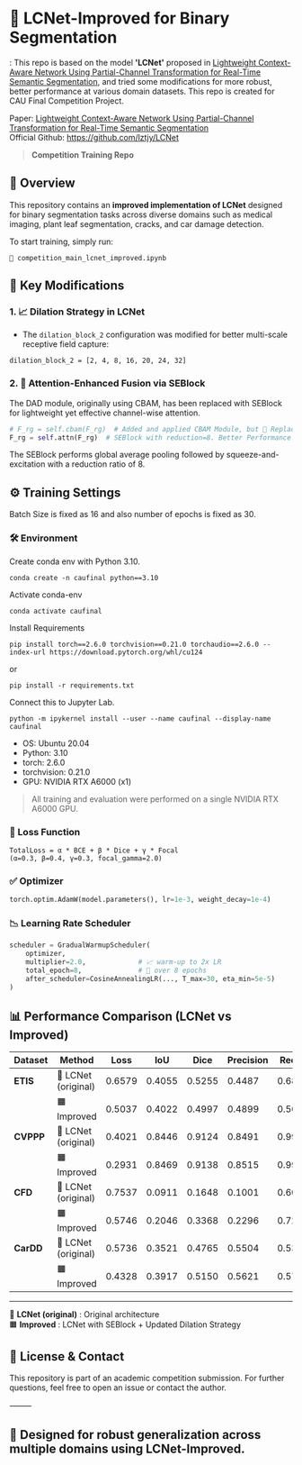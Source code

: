 # 🔬 LCNet-Improved for Binary Segmentation
: This repo is based on the model **'LCNet'** proposed in [Lightweight Context-Aware Network Using Partial-Channel Transformation for Real-Time Semantic Segmentation](https://ieeexplore.ieee.org/document/10411824), and tried some modifications for more robust, better performance at various domain datasets. This repo is created for CAU Final Competition Project. 

Paper: [Lightweight Context-Aware Network Using Partial-Channel Transformation for Real-Time Semantic Segmentation](https://ieeexplore.ieee.org/document/10411824)     
Official Github: https://github.com/lztjy/LCNet     

> **Competition Training Repo**  


## 🚀 Overview

This repository contains an **improved implementation of LCNet** designed for binary segmentation tasks across diverse domains such as medical imaging, plant leaf segmentation, cracks, and car damage detection.

To start training, simply run:

```shell
📁 competition_main_lcnet_improved.ipynb
```
## 🔧 Key Modifications

### 1. 📈 Dilation Strategy in LCNet

- The `dilation_block_2` configuration was modified for better multi-scale receptive field capture:

```shell
dilation_block_2 = [2, 4, 8, 16, 20, 24, 32]
```

### 2. 🧠 Attention-Enhanced Fusion via SEBlock

The DAD module, originally using CBAM, has been replaced with SEBlock for lightweight yet effective channel-wise attention.

```python
# F_rg = self.cbam(F_rg)  # Added and applied CBAM Module, but 🔄 Replaced with:
F_rg = self.attn(F_rg)  # SEBlock with reduction=8. Better Performance
```
The SEBlock performs global average pooling followed by squeeze-and-excitation with a reduction ratio of 8.


## ⚙️ Training Settings
Batch Size is fixed as 16 and also number of epochs is fixed as 30.


### 🛠️ Environment

Create conda env with Python 3.10.     
```shell
conda create -n caufinal python==3.10
```

Activate conda-env
```shell
conda activate caufinal
```

Install Requirements
```shell
pip install torch==2.6.0 torchvision==0.21.0 torchaudio==2.6.0 --index-url https://download.pytorch.org/whl/cu124 
```
or 
```shell
pip install -r requirements.txt
```

Connect this to Jupyter Lab. 
```shell
python -m ipykernel install --user --name caufinal --display-name caufinal
```

- OS: Ubuntu 20.04    
- Python: 3.10    
- torch: 2.6.0    
- torchvision: 0.21.0     
- GPU: NVIDIA RTX A6000 (x1)    

> All training and evaluation were performed on a single NVIDIA RTX A6000 GPU.

### 🧪 Loss Function

```shell
TotalLoss = α * BCE + β * Dice + γ * Focal
(α=0.3, β=0.4, γ=0.3, focal_gamma=2.0)
```

### ✅ Optimizer

```python
torch.optim.AdamW(model.parameters(), lr=1e-3, weight_decay=1e-4)
```

### 📉 Learning Rate Scheduler
```python
scheduler = GradualWarmupScheduler(
    optimizer,
    multiplier=2.0,             # 📈 warm-up to 2x LR
    total_epoch=8,              # 🔁 over 8 epochs
    after_scheduler=CosineAnnealingLR(..., T_max=30, eta_min=5e-5)
)
```

## 📊 Performance Comparison (LCNet vs Improved)

| Dataset | Method           | Loss    | IoU    | Dice   | Precision | Recall  |
|---------|------------------|---------|--------|--------|-----------|---------|
| **ETIS**   | 🔷 LCNet (original) | 0.6579 | 0.4055 | 0.5255 | 0.4487    | 0.6873  |
|           | 🟧 Improved         | 0.5037 | 0.4022 | 0.4997 | 0.4899    | 0.5673  |
| **CVPPP**  | 🔷 LCNet (original) | 0.4021 | 0.8446 | 0.9124 | 0.8491    | 0.9939  |
|           | 🟧 Improved         | 0.2931 | 0.8469 | 0.9138 | 0.8515    | 0.9940  |
| **CFD**    | 🔷 LCNet (original) | 0.7537 | 0.0911 | 0.1648 | 0.1001    | 0.6003  |
|           | 🟧 Improved         | 0.5746 | 0.2046 | 0.3368 | 0.2296    | 0.7251  |
| **CarDD**  | 🔷 LCNet (original) | 0.5736 | 0.3521 | 0.4765 | 0.5504    | 0.5357  |
|           | 🟧 Improved         | 0.4328 | 0.3917 | 0.5150 | 0.5621    | 0.5751  |

---

🔷 **LCNet (original)** : Original architecture  
🟧 **Improved** : LCNet with SEBlock + Updated Dilation Strategy




## 🧾 License & Contact

This repository is part of an academic competition submission.
For further questions, feel free to open an issue or contact the author.

⸻

## 🎯 Designed for robust generalization across multiple domains using LCNet-Improved.

